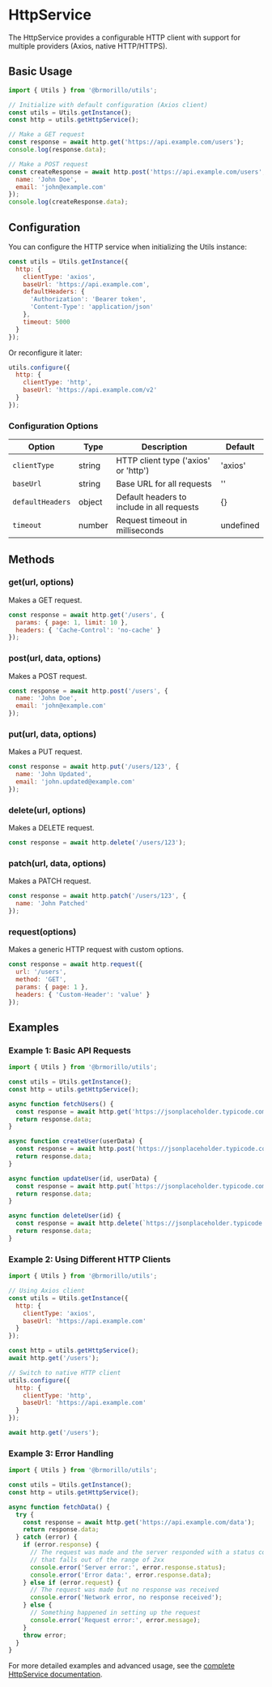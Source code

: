 # HttpService

The HttpService provides a configurable HTTP client with support for multiple providers (Axios, native HTTP/HTTPS).

## Basic Usage

```javascript
import { Utils } from '@brmorillo/utils';

// Initialize with default configuration (Axios client)
const utils = Utils.getInstance();
const http = utils.getHttpService();

// Make a GET request
const response = await http.get('https://api.example.com/users');
console.log(response.data);

// Make a POST request
const createResponse = await http.post('https://api.example.com/users', {
  name: 'John Doe',
  email: 'john@example.com'
});
console.log(createResponse.data);
```

## Configuration

You can configure the HTTP service when initializing the Utils instance:

```javascript
const utils = Utils.getInstance({
  http: {
    clientType: 'axios',
    baseUrl: 'https://api.example.com',
    defaultHeaders: {
      'Authorization': 'Bearer token',
      'Content-Type': 'application/json'
    },
    timeout: 5000
  }
});
```

Or reconfigure it later:

```javascript
utils.configure({
  http: {
    clientType: 'http',
    baseUrl: 'https://api.example.com/v2'
  }
});
```

### Configuration Options

| Option | Type | Description | Default |
|--------|------|-------------|---------|
| `clientType` | string | HTTP client type ('axios' or 'http') | 'axios' |
| `baseUrl` | string | Base URL for all requests | '' |
| `defaultHeaders` | object | Default headers to include in all requests | {} |
| `timeout` | number | Request timeout in milliseconds | undefined |

## Methods

### get(url, options)

Makes a GET request.

```javascript
const response = await http.get('/users', {
  params: { page: 1, limit: 10 },
  headers: { 'Cache-Control': 'no-cache' }
});
```

### post(url, data, options)

Makes a POST request.

```javascript
const response = await http.post('/users', {
  name: 'John Doe',
  email: 'john@example.com'
});
```

### put(url, data, options)

Makes a PUT request.

```javascript
const response = await http.put('/users/123', {
  name: 'John Updated',
  email: 'john.updated@example.com'
});
```

### delete(url, options)

Makes a DELETE request.

```javascript
const response = await http.delete('/users/123');
```

### patch(url, data, options)

Makes a PATCH request.

```javascript
const response = await http.patch('/users/123', {
  name: 'John Patched'
});
```

### request(options)

Makes a generic HTTP request with custom options.

```javascript
const response = await http.request({
  url: '/users',
  method: 'GET',
  params: { page: 1 },
  headers: { 'Custom-Header': 'value' }
});
```

## Examples

### Example 1: Basic API Requests

```javascript
import { Utils } from '@brmorillo/utils';

const utils = Utils.getInstance();
const http = utils.getHttpService();

async function fetchUsers() {
  const response = await http.get('https://jsonplaceholder.typicode.com/users');
  return response.data;
}

async function createUser(userData) {
  const response = await http.post('https://jsonplaceholder.typicode.com/users', userData);
  return response.data;
}

async function updateUser(id, userData) {
  const response = await http.put(`https://jsonplaceholder.typicode.com/users/${id}`, userData);
  return response.data;
}

async function deleteUser(id) {
  const response = await http.delete(`https://jsonplaceholder.typicode.com/users/${id}`);
  return response.data;
}
```

### Example 2: Using Different HTTP Clients

```javascript
import { Utils } from '@brmorillo/utils';

// Using Axios client
const utils = Utils.getInstance({
  http: {
    clientType: 'axios',
    baseUrl: 'https://api.example.com'
  }
});

const http = utils.getHttpService();
await http.get('/users');

// Switch to native HTTP client
utils.configure({
  http: {
    clientType: 'http',
    baseUrl: 'https://api.example.com'
  }
});

await http.get('/users');
```

### Example 3: Error Handling

```javascript
import { Utils } from '@brmorillo/utils';

const utils = Utils.getInstance();
const http = utils.getHttpService();

async function fetchData() {
  try {
    const response = await http.get('https://api.example.com/data');
    return response.data;
  } catch (error) {
    if (error.response) {
      // The request was made and the server responded with a status code
      // that falls out of the range of 2xx
      console.error('Server error:', error.response.status);
      console.error('Error data:', error.response.data);
    } else if (error.request) {
      // The request was made but no response was received
      console.error('Network error, no response received');
    } else {
      // Something happened in setting up the request
      console.error('Request error:', error.message);
    }
    throw error;
  }
}
```

For more detailed examples and advanced usage, see the [complete HttpService documentation](./http-service-detailed.md).